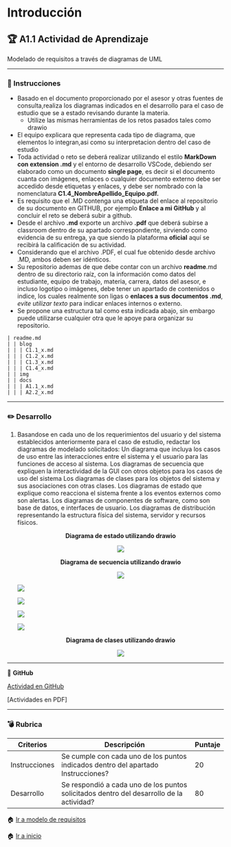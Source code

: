 # Introducción

## :trophy: A1.1 Actividad de Aprendizaje

Modelado de requisitos a través de diagramas de UML

___

### :blue_book: Instrucciones

- Basado en el  documento proporcionado por el asesor y otras fuentes de consulta,realiza los diagramas indicados en el desarrollo para el caso de estudio que se a estado revisando 
durante la materia.
   + Utilize las mismas herramientas de los retos pasados tales como drawio
- El equipo explicara que representa cada tipo de diagrama, que elementos lo integran,asi como su interpretacion dentro del caso de estudio 
- Toda actividad o reto se deberá realizar utilizando el estilo **MarkDown con extension .md** y el entorno de desarrollo VSCode, debiendo ser elaborado como un documento **single page**, es decir si el documento cuanta con imágenes, enlaces o cualquier documento externo debe ser accedido desde etiquetas y enlaces, y debe ser nombrado con la nomenclatura **C1.4_NombreApellido_Equipo.pdf.**
- Es requisito que el .MD contenga una etiqueta del enlace al repositorio de su documento en GITHUB, por ejemplo **Enlace a mi GitHub** y al concluir el reto se deberá subir a github.
- Desde el archivo **.md** exporte un archivo **.pdf** que deberá subirse a classroom dentro de su apartado correspondiente, sirviendo como evidencia de su entrega, ya que siendo la plataforma **oficial** aquí se recibirá la calificación de su actividad.
- Considerando que el archivo .PDF, el cual fue obtenido desde archivo .MD, ambos deben ser idénticos.
- Su repositorio ademas de que debe contar con un archivo **readme**.md dentro de su directorio raíz, con la información como datos del estudiante, equipo de trabajo, materia, carrera, datos del asesor, e incluso logotipo o imágenes, debe tener un apartado de contenidos o indice, los cuales realmente son ligas o **enlaces a sus documentos .md**, _evite utilizar texto_ para indicar enlaces internos o externo.
- Se propone una estructura tal como esta indicada abajo, sin embargo puede utilizarse cualquier otra que le apoye para organizar su repositorio.

``` 
| readme.md
| | blog
| | | C1.1_x.md
| | | C1.2_x.md
| | | C1.3_x.md
| | | C1.4_x.md
| | img
| | docs
| | | A1.1_x.md
| | | A2.2_x.md
```
___

### :pencil2: Desarrollo

1. Basandose en cada uno de los requerimientos del usuario y del sistema establecidos anteriormente
para el caso de estudio, redactar los diagramas de modelado solicitados:
Un diagrama que incluya los casos de uso entre las interacciones entre el sistema y el usuario para las
funciones de acceso al sistema.
Los diagramas de secuencia que expliquen la interactividad de la GUI con otros objetos para los casos
de uso del sistema
Los diagramas de clases para los objetos del sistema y sus asociaciones con otras clases.
Los diagramas de estado que explique como reacciona el sistema frente a los eventos externos como
son alertas.
Los diagramas de componentes de software, como son base de datos, e interfaces de usuario.
Los diagramas de distribución representando la estructura física del sistema, servidor y recursos físicos.
    
   <div align="center">
      <p> 
         <strong>Diagrama de 
         estado utilizando drawio</strong>
      </p>
     <img src="//raw.githubusercontent.com/iztmool/Analisis-avanzado-software-2020/master/Diagrama%20de%20estado%20alerta%20condiciones%20ambientales.png">
    </div>
    

   <div align="center">
      <p> 
         <strong>Diagrama de secuencia utilizando drawio</strong>
      </p>
      <img src="https://raw.githubusercontent.com/iztmool/Analisis-avanzado-software-2020/master/Diagrama%20de%20secuencia%20inicio%20de%20sesion.png">
   </div>
   
    </p>
      <img src="https://raw.githubusercontent.com/iztmool/Analisis-avanzado-software-2020/master/Diagrama%20secuencia%201.png">
   </div>
   
    </p>
     <img src="https://raw.githubusercontent.com/iztmool/Analisis-avanzado-software-2020/master/Diagrama%20secuencia%202.png">
   </div>
   
   
    </p>
     <img src="https://github.com/iztmool/Analisis-avanzado-software-2020/blob/master/Diagrama%20secuencia%203.png">
   </div> 
   
     </p>
     <img src="https://raw.githubusercontent.com/iztmool/Analisis-avanzado-software-2020/master/Diagrama%20secuencia%204.png">
   </div>   
   
   <div align="center">
      <p> 
         <strong>Diagrama de clases utilizando drawio</strong>
      </p>
      <img src="https://raw.githubusercontent.com/iztmool/Analisis-avanzado-software-2020/master/diagrama%20equipo%203.png">
   </div>

___
:link: **GitHub**

[Actividad en GitHub](https://github.com/iztmool/Analisis-avanzado-software-2020/edit/master/C1.4._JonathanNavarro_softonic.md)
   

[Actividades en PDF]

___

### :bomb: Rubrica

| Criterios     | Descripción                                                                                  | Puntaje |
| ------------- | -------------------------------------------------------------------------------------------- | ------- |
| Instrucciones | Se cumple con cada uno de los puntos indicados dentro del apartado Instrucciones?            | 20 |
| Desarrollo    | Se respondió a cada uno de los puntos solicitados dentro del desarrollo de la actividad?     | 80      |


:house: [Ir a modelo de requisitos](../docs/D1.0_Modelado_requisitos.md)

:house: [Ir a inicio](https://github.com/FILL16Z/Analisis-Avanzado-de-Software/blob/master/README.md)
